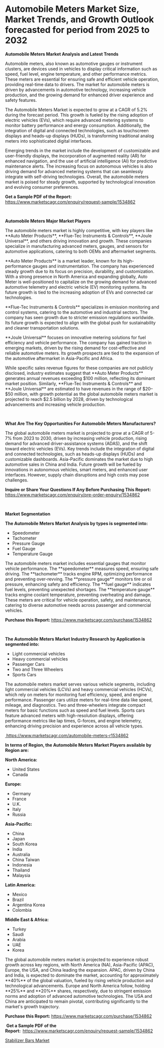 <p><h1>Automobile Meters Market Size, Market Trends, and Growth Outlook forecasted for period from 2025 to 2032</h1></p><p><strong>Automobile Meters Market Analysis and Latest Trends</strong></p>
<p><p>Automobile meters, also known as automotive gauges or instrument clusters, are devices used in vehicles to display critical information such as speed, fuel level, engine temperature, and other performance metrics. These meters are essential for ensuring safe and efficient vehicle operation, providing real-time data to drivers. The market for automobile meters is driven by advancements in automotive technology, increasing vehicle production, and the growing demand for enhanced driver experience and safety features.</p><p>The Automobile Meters Market is expected to grow at a CAGR of 5.2% during the forecast period. This growth is fueled by the rising adoption of electric vehicles (EVs), which require advanced metering systems to monitor battery performance and energy consumption. Additionally, the integration of digital and connected technologies, such as touchscreen displays and heads-up displays (HUDs), is transforming traditional analog meters into sophisticated digital interfaces.</p><p>Emerging trends in the market include the development of customizable and user-friendly displays, the incorporation of augmented reality (AR) for enhanced navigation, and the use of artificial intelligence (AI) for predictive maintenance alerts. The increasing focus on autonomous vehicles is also driving demand for advanced metering systems that can seamlessly integrate with self-driving technologies. Overall, the automobile meters market is poised for steady growth, supported by technological innovation and evolving consumer preferences.</p></p>
<p><strong>Get a Sample PDF of the Report:&nbsp;</strong> <a href="https://www.marketscagr.com/enquiry/request-sample/1534862?utm_campaign=1999&utm_medium=2&utm_source=Github&utm_content=ia&utm_term=21012025&utm_id=automobile-meters">https://www.marketscagr.com/enquiry/request-sample/1534862</a></p>
<p>&nbsp;</p>
<p><strong>Automobile Meters Major Market Players</strong></p>
<p><p>The automobile meters market is highly competitive, with key players like **Auto Meter Products**, **Flue-Tec Instruments & Controls**, **Joule Universal**, and others driving innovation and growth. These companies specialize in manufacturing advanced meters, gauges, and sensors for automotive applications, catering to both OEMs and aftermarket segments.</p><p>**Auto Meter Products** is a market leader, known for its high-performance gauges and instrumentation. The company has experienced steady growth due to its focus on precision, durability, and customization. With a strong presence in North America and expanding globally, Auto Meter is well-positioned to capitalize on the growing demand for advanced automotive telemetry and electric vehicle (EV) monitoring systems. Its future growth is tied to the increasing adoption of EVs and connected car technologies.</p><p>**Flue-Tec Instruments & Controls** specializes in emission monitoring and control systems, catering to the automotive and industrial sectors. The company has seen growth due to stricter emission regulations worldwide. Its future growth is expected to align with the global push for sustainability and cleaner transportation solutions.</p><p>**Joule Universal** focuses on innovative metering solutions for fuel efficiency and vehicle performance. The company has gained traction in emerging markets, driven by the rising demand for cost-effective and reliable automotive meters. Its growth prospects are tied to the expansion of the automotive aftermarket in Asia-Pacific and Africa.</p><p>While specific sales revenue figures for these companies are not publicly disclosed, industry estimates suggest that **Auto Meter Products** generates annual revenues exceeding $100 million, reflecting its dominant market position. Similarly, **Flue-Tec Instruments & Controls** and **Joule Universal** are estimated to have revenues in the range of $20–$50 million, with growth potential as the global automobile meters market is projected to reach $2.5 billion by 2028, driven by technological advancements and increasing vehicle production.</p></p>
<p>&nbsp;</p>
<p><strong>What Are The Key Opportunities For Automobile Meters Manufacturers?</strong></p>
<p><p>The global automobile meters market is projected to grow at a CAGR of 5-7% from 2023 to 2030, driven by increasing vehicle production, rising demand for advanced driver-assistance systems (ADAS), and the shift toward electric vehicles (EVs). Key trends include the integration of digital and connected technologies, such as heads-up displays (HUDs) and customizable dashboards. Asia-Pacific dominates the market due to high automotive sales in China and India. Future growth will be fueled by innovations in autonomous vehicles, smart meters, and enhanced user interfaces. However, supply chain disruptions and high costs may pose challenges.</p></p>
<p><strong>Inquire or Share Your Questions If Any Before Purchasing This Report:</strong> <a href="https://www.marketscagr.com/enquiry/pre-order-enquiry/1534862?utm_campaign=1999&utm_medium=2&utm_source=Github&utm_content=ia&utm_term=21012025&utm_id=automobile-meters">https://www.marketscagr.com/enquiry/pre-order-enquiry/1534862</a></p>
<p>&nbsp;</p>
<p><strong>Market Segmentation</strong></p>
<p><strong>The Automobile Meters Market Analysis by types is segmented into:</strong></p>
<p><ul><li>Speedometer</li><li>Tachometer</li><li>Pressure Gauge</li><li>Fuel Gauge</li><li>Temperature Gauge</li></ul></p>
<p><p>The automobile meters market includes essential gauges that monitor vehicle performance. The **speedometer** measures speed, ensuring safe driving. The **tachometer** tracks engine RPM, optimizing performance and preventing over-revving. The **pressure gauge** monitors tire or oil pressure, enhancing safety and efficiency. The **fuel gauge** indicates fuel levels, preventing unexpected shortages. The **temperature gauge** tracks engine coolant temperature, preventing overheating and damage. These meters are critical for vehicle operation, safety, and maintenance, catering to diverse automotive needs across passenger and commercial vehicles.</p></p>
<p><strong>Purchase this Report:&nbsp;</strong><a href="https://www.marketscagr.com/purchase/1534862?utm_campaign=1999&utm_medium=2&utm_source=Github&utm_content=ia&utm_term=21012025&utm_id=automobile-meters">https://www.marketscagr.com/purchase/1534862</a></p>
<p>&nbsp;</p>
<p><strong>The Automobile Meters Market Industry Research by Application is segmented into:</strong></p>
<p><ul><li>Light commercial vehicles</li><li>Heavy commercial vehicles</li><li>Passenger Cars</li><li>Two and Three Wheelers</li><li>Sports Cars</li></ul></p>
<p><p>The automobile meters market serves various vehicle segments, including light commercial vehicles (LCVs) and heavy commercial vehicles (HCVs), which rely on meters for monitoring fuel efficiency, speed, and engine performance. Passenger cars utilize meters for real-time data like speed, mileage, and diagnostics. Two and three-wheelers integrate compact meters for basic functions such as speed and fuel levels. Sports cars feature advanced meters with high-resolution displays, offering performance metrics like lap times, G-forces, and engine telemetry, enhancing driving precision and experience across all vehicle types.</p></p>
<p><a href="https://www.marketscagr.com/automobile-meters-r1534862?utm_campaign=1999&utm_medium=2&utm_source=Github&utm_content=ia&utm_term=21012025&utm_id=automobile-meters">&nbsp;https://www.marketscagr.com/automobile-meters-r1534862</a></p>
<p><strong>In terms of Region, the Automobile Meters Market Players available by Region are:</strong></p>
<p>
    <p> <strong> North America: </strong>
        <ul>
            <li>United States</li>
            <li>Canada</li>
        </ul>
        </p> 
    <p> <strong> Europe: </strong>
        <ul>
            <li>Germany</li>
            <li>France</li>
            <li>U.K.</li>
            <li>Italy</li>
            <li>Russia</li>
        </ul>
        </p> 
    <p> <strong> Asia-Pacific: </strong>
        <ul>
            <li>China</li>
            <li>Japan</li>
            <li>South Korea</li>
            <li>India</li>
            <li>Australia</li>
            <li>China Taiwan</li>
            <li>Indonesia</li>
            <li>Thailand</li>
            <li>Malaysia</li>
        </ul>
        </p> 
    <p> <strong> Latin America: </strong>
        <ul>
            <li>Mexico</li>
            <li>Brazil</li>
            <li>Argentina Korea</li>
            <li>Colombia</li>
        </ul>
        </p> 
    <p> <strong> Middle East & Africa: </strong>
        <ul>
            <li>Turkey</li>
            <li>Saudi</li>
            <li>Arabia</li>
            <li>UAE</li>
            <li>Korea</li>
        </ul>
    </p>
    </p>
<p><p>The global automobile meters market is projected to experience robust growth across key regions, with North America (NA), Asia-Pacific (APAC), Europe, the USA, and China leading the expansion. APAC, driven by China and India, is expected to dominate the market, accounting for approximately **40%** of the global valuation, fueled by rising vehicle production and technological advancements. Europe and North America follow, holding **25%** and **20%** shares, respectively, due to stringent emission norms and adoption of advanced automotive technologies. The USA and China are anticipated to remain pivotal, contributing significantly to the market's growth trajectory.</p></p>
<p><strong>Purchase this Report: </strong><a href="https://www.marketscagr.com/purchase/1534862?utm_campaign=1999&utm_medium=2&utm_source=Github&utm_content=ia&utm_term=21012025&utm_id=automobile-meters">https://www.marketscagr.com/purchase/1534862</a></p>
<p>&nbsp;<strong>Get a Sample PDF of the Report:&nbsp;&nbsp;</strong><a href="https://www.marketscagr.com/enquiry/request-sample/1534862?utm_campaign=1999&utm_medium=2&utm_source=Github&utm_content=ia&utm_term=21012025&utm_id=automobile-meters">https://www.marketscagr.com/enquiry/request-sample/1534862</a></p>
<p><strong></strong></p>
<p><p><a href="https://github.com/pizolina/Market-Research-Report-List-6/blob/main/stabilizer-bars-market.md?utm_campaign=1999&utm_medium=2&utm_source=Github&utm_content=ia&utm_term=21012025&utm_id=automobile-meters">Stabilizer Bars Market</a></p></p>